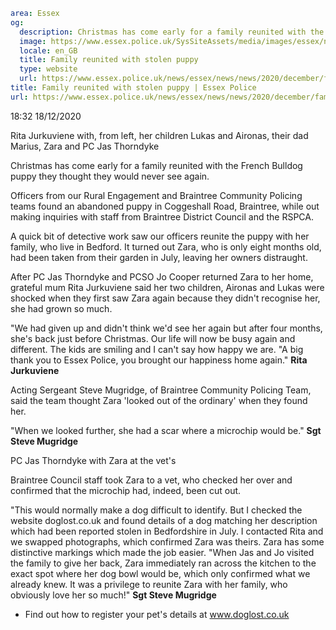 ```yaml
area: Essex
og:
  description: Christmas has come early for a family reunited with the French Bulldog puppy they thought they would never see again.
  image: https://www.essex.police.uk/SysSiteAssets/media/images/essex/news/news/2020/12-december/french-bulldog-zara-600x300.jpg?crop=(15,0,585,300)&amp;w=600&amp;h=300&amp;scale=both
  locale: en_GB
  title: Family reunited with stolen puppy
  type: website
  url: https://www.essex.police.uk/news/essex/news/news/2020/december/family-reunited-with-stolen-puppy/
title: Family reunited with stolen puppy | Essex Police
url: https://www.essex.police.uk/news/essex/news/news/2020/december/family-reunited-with-stolen-puppy/
```

18:32 18/12/2020

Rita Jurkuviene with, from left, her children Lukas and Aironas, their dad Marius, Zara and PC Jas Thorndyke

Christmas has come early for a family reunited with the French Bulldog puppy they thought they would never see again.

Officers from our Rural Engagement and Braintree Community Policing teams found an abandoned puppy in Coggeshall Road, Braintree, while out making inquiries with staff from Braintree District Council and the RSPCA.

A quick bit of detective work saw our officers reunite the puppy with her family, who live in Bedford. It turned out Zara, who is only eight months old, had been taken from their garden in July, leaving her owners distraught.

After PC Jas Thorndyke and PCSO Jo Cooper returned Zara to her home, grateful mum Rita Jurkuviene said her two children, Aironas and Lukas were shocked when they first saw Zara again because they didn't recognise her, she had grown so much.

"We had given up and didn't think we'd see her again but after four months, she's back just before Christmas. Our life will now be busy again and different. The kids are smiling and I can't say how happy we are.
"A big thank you to Essex Police, you brought our happiness home again."
 **Rita Jurkuviene**

Acting Sergeant Steve Mugridge, of Braintree Community Policing Team, said the team thought Zara 'looked out of the ordinary' when they found her.

"When we looked further, she had a scar where a microchip would be."
 **Sgt Steve Mugridge**

PC Jas Thorndyke with Zara at the vet's

Braintree Council staff took Zara to a vet, who checked her over and confirmed that the microchip had, indeed, been cut out.

"This would normally make a dog difficult to identify. But I checked the website doglost.co.uk and found details of a dog matching her description which had been reported stolen in Bedfordshire in July. I contacted Rita and we swapped photographs, which confirmed Zara was theirs. Zara has some distinctive markings which made the job easier.
"When Jas and Jo visited the family to give her back, Zara immediately ran across the kitchen to the exact spot where her dog bowl would be, which only confirmed what we already knew. It was a privilege to reunite Zara with her family, who obviously love her so much!"
 **Sgt Steve Mugridge**

 * Find out how to register your pet's details at www.doglost.co.uk
